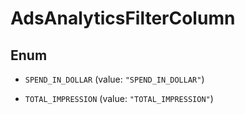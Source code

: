 

# AdsAnalyticsFilterColumn

## Enum


* `SPEND_IN_DOLLAR` (value: `"SPEND_IN_DOLLAR"`)

* `TOTAL_IMPRESSION` (value: `"TOTAL_IMPRESSION"`)



